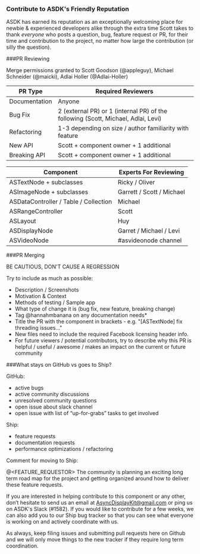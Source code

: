 ### Contribute to ASDK's Friendly Reputation

ASDK has earned its reputation as an exceptionally welcoming place for newbie & experienced developers alike through the extra time Scott takes to thank _everyone_ who posts a question, bug, feature request or PR, for their time and contribution to the project, no matter how large the contribution (or silly the question).

###PR Reviewing

Merge permissions granted to Scott Goodson (@appleguy), Michael Schneider (@maicki), Adlai Holler (@Adlai-Holler)

**PR Type** | **Required Reviewers**
--- | --- 
Documentation | Anyone
Bug Fix | 2 (external PR) or 1 (internal PR) of the following (Scott, Michael, Adlai, Levi)
Refactoring | 1-3 depending on size / author familiarity with feature
New API | Scott + component owner + 1 additional
Breaking API | Scott + component owner + 1 additional

**Component** | **Experts For Reviewing**
--- | --- 
ASTextNode + subclasses | Ricky / Oliver
ASImageNode + subclasses | Garrett / Scott / Michael
ASDataController / Table / Collection | Michael
ASRangeController | Scott
ASLayout | Huy
ASDisplayNode | Garret / Michael / Levi
ASVideoNode | #asvideonode channel

###PR Merging

BE CAUTIOUS, DON'T CAUSE A REGRESSION

Try to include as much as possible:
- Description / Screenshots
- Motivation & Context
- Methods of testing / Sample app
- What type of change it is (bug fix, new feature, breaking change) 
- Tag @hannahmbanana on any documentation needs* 
- Title the PR with the component in brackets - e.g. "[ASTextNode] fix threading issues..."
- New files need to include the required Facebook licensing header info.  
- For future viewers / potential contributors, try to describe why this PR is helpful / useful / awesome / makes an impact on the current or future community

###What stays on GitHub vs goes to Ship? 

GitHub:
- active bugs
- active community discussions
- unresolved community questions
- open issue about slack channel
- open issue with list of “up-for-grabs” tasks to get involved

Ship:
- feature requests
- documentation requests
- performance optimizations / refactoring

Comment for moving to Ship:

@\<FEATURE_REQUESTOR\> The community is planning an exciting long term road map for the project and getting organized around how to deliver these feature requests.

If you are interested in helping contribute to this component or any other, don’t hesitate to send us an email at AsyncDisplayKit@gmail.com or ping us on ASDK's Slack (#1582). If you would like to contribute for a few weeks, we can also add you to our Ship bug tracker so that you can see what everyone is working on and actively coordinate with us. 

As always, keep filing issues and submitting pull requests here on Github and we will only move things to the new tracker if they require long term coordination. 